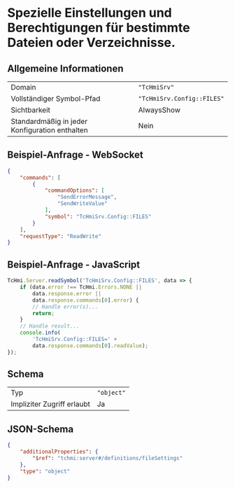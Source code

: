 # Spezielle Einstellungen und Berechtigungen für bestimmte Dateien oder Verzeichnisse.

## Allgemeine Informationen

|  |  |
| - | - |
| Domain | `"TcHmiSrv"` |
| Vollständiger Symbol-Pfad | `"TcHmiSrv.Config::FILES"` |
| Sichtbarkeit | AlwaysShow |
| Standardmäßig in jeder Konfiguration enthalten | Nein |

## Beispiel-Anfrage - WebSocket

```json
{
    "commands": [
        {
            "commandOptions": [
                "SendErrorMessage",
                "SendWriteValue"
            ],
            "symbol": "TcHmiSrv.Config::FILES"
        }
    ],
    "requestType": "ReadWrite"
}
```

## Beispiel-Anfrage - JavaScript

```javascript
TcHmi.Server.readSymbol('TcHmiSrv.Config::FILES', data => {
    if (data.error !== TcHmi.Errors.NONE ||
        data.response.error ||
        data.response.commands[0].error) {
        // Handle error(s)...
        return;
    }
    // Handle result...
    console.info(
        'TcHmiSrv.Config::FILES=' +
        data.response.commands[0].readValue);
});
```

## Schema

|  |  |
| - | - |
| Typ | `"object"` |
| Impliziter Zugriff erlaubt | Ja |

## JSON-Schema

```json
{
    "additionalProperties": {
        "$ref": "tchmi:server#/definitions/fileSettings"
    },
    "type": "object"
}
```
